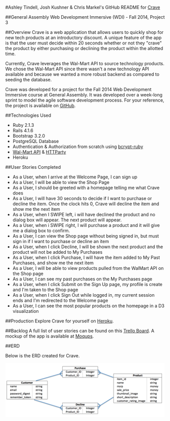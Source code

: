 #Ashley Tindell, Josh Kushner & Chris Markel's GitHub README for [Crave](https://thecrave.herokuapp.com/)
</br>

##General Assembly Web Development Immersive (WDI) - Fall 2014, Project 3
</br>

##Overview
Crave is a web application that allows users to quickly shop for new tech products at an introductory discount. A unique feature of the app is that the user must decide within 20 seconds whether or not they "crave" the product by either purchasing or declining the product within the allotted time.

Currently, Crave leverages the Wal-Mart API to source technology products. We chose the Wal-Mart API since there wasn't a new technology API available and because we wanted a more robust backend as compared to seeding the database.

Crave was developed for a project for the Fall 2014 Web Development Immersive course at General Assembly. It was developed over a week-long sprint to model the agile software development process. For your reference, the project is available on [GitHub](https://github.com/cmarkel5/crave).

##Technologies Used
* Ruby 2.1.3
* Rails 4.1.6
* Bootstrap 3.2.0
* PostgreSQL Database
* Authentication & Authorization from scratch using [bcrypt-ruby](https://github.com/codahale/bcrypt-ruby)
* [Wal-Mart API](https://developer.walmartlabs.com/docs/read/Search_API) & [HTTParty](https://github.com/jnunemaker/httparty)
* Heroku

##User Stories Completed

* As a User, when I arrive at the Welcome Page, I can sign up
* As a User, I will be able to view the Shop Page
* As a User, I should be greeted with a homepage telling me what Crave does
* As a User, I will have 30 seconds to decide if I want to purchase or decline the item. Once the clock hits 0, Crave will decline the item and show me the next item
* As a User, when I SWIPE left, i will have declined the product and no dialog box will appear. The next product will appear.
* As a User, when i SWIPE right, I will purchase a product and it will give me a dialog box to confirm.
* As a User, I can view the Shop page without being signed in, but must sign in if I want to purchase or decline an item
* As a User, when I click Decline, I will be shown the next product and the product will not be added to My Purchases
* As a User, when I click Purchase, I will have the item added to My Past Purchases, and show me the next item
* As a User, I will be able to view products pulled from the WalMart API on the Shop page
* As a User, I can see my past purchases on the My Purchases page
* As a User, when I click Submit on the Sign Up page, my profile is create and I'm taken to the Shop page
* As a User, when I click Sign Out while logged in, my current session ends and I'm redirected to the Welcome page
* As a User, I can see the most popular products on the homepage in a D3 visualization


##Production
Explore Crave for yourself on [Heroku](https://thecrave.herokuapp.com/).

##Backlog
A full list of user stories can be found on this [Trello Board](https://trello.com/b/V7qwdpoV/crave-app). A mockup of the app is available at [Moqups](https://moqups.com/ashleytindell/CcEnkYA4/).

##ERD

Below is the ERD created for Crave.

![ERD](ERD.png)
